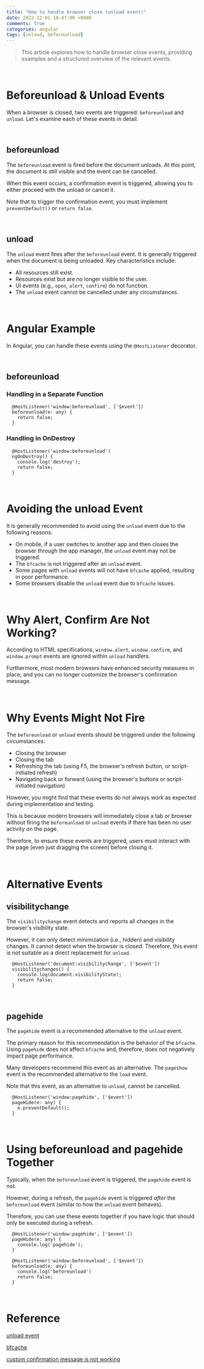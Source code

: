 ```yaml
---
title: "How to handle browser close (unload event)"
date: 2022-12-01 10:47:00 +0900
comments: true
categories: angular
tags: [unload, beforeunload]
---
```


> This article explores how to handle browser close events, providing examples and a structured overview of the relevant events.
> 

<br/>

# Beforeunload & Unload Events

When a browser is closed, two events are triggered: `beforeunload` and `unload`. Let's examine each of these events in detail.

<br/>

## beforeunload

The `beforeunload` event is fired before the document unloads. At this point, the document is still visible and the event can be cancelled.

When this event occurs, a confirmation event is triggered, allowing you to either proceed with the unload or cancel it.

Note that to trigger the confirmation event, you must implement `preventDefault()` or `return false`.

<br/>

## unload

The `unload` event fires after the `beforeunload` event. It is generally triggered when the document is being unloaded. Key characteristics include:

- All resources still exist.
- Resources exist but are no longer visible to the user.
- UI events (e.g., `open`, `alert`, `confirm`) do not function.
- The `unload` event cannot be cancelled under any circumstances.

<br/>

# Angular Example

In Angular, you can handle these events using the `@HostListener` decorator.

<br/>

## beforeunload

### Handling in a Separate Function

```tsx
  @HostListener('window:beforeunload', ['$event'])
  beforeunload(e: any) {
    return false;
  }
```

### Handling in OnDestroy

```tsx
  @HostListener('window:beforeunload')
  ngOnDestroy() {
    console.log('destroy');
    return false;
  }
```

<br/>

# Avoiding the unload Event

It is generally recommended to avoid using the `unload` event due to the following reasons:

- On mobile, if a user switches to another app and then closes the browser through the app manager, the `unload` event may not be triggered.
- The `bfcache` is not triggered after an `unload` event.
- Some pages with `unload` events will not have `bfcache` applied, resulting in poor performance.
- Some browsers disable the `unload` event due to `bfcache` issues.

<br/>

# Why Alert, Confirm Are Not Working?

According to HTML specifications, `window.alert`, `window.confirm`, and `window.prompt` events are ignored within `unload` handlers.

Furthermore, most modern browsers have enhanced security measures in place, and you can no longer customize the browser's confirmation message.

<br/>

# Why Events Might Not Fire

The `beforeunload` or `unload` events should be triggered under the following circumstances:

- Closing the browser
- Closing the tab
- Refreshing the tab (using F5, the browser's refresh button, or script-initiated refresh)
- Navigating back or forward (using the browser's buttons or script-initiated navigation)

However, you might find that these events do not always work as expected during implementation and testing.

This is because modern browsers will immediately close a tab or browser without firing the `beforeunload` or `unload` events if there has been no user activity on the page.

Therefore, to ensure these events are triggered, users must interact with the page (even just dragging the screen) before closing it.

<br/>

# Alternative Events

## visibilitychange

The `visibilitychange` event detects and reports all changes in the browser's visibility state.

However, it can only detect minimization (i.e., hidden) and visibility changes. It cannot detect when the browser is closed. Therefore, this event is not suitable as a direct replacement for `unload`.

```tsx
  @HostListener('document:visibilitychange', ['$event'])
  visibilitychanges() {
    console.log(document.visibilityState);
    return false;
  }
```

<br/>

## pagehide

The `pagehide` event is a recommended alternative to the `unload` event.

The primary reason for this recommendation is the behavior of the `bfcache`. Using `pagehide` does not affect `bfcache` and, therefore, does not negatively impact page performance.

Many developers recommend this event as an alternative. The `pageshow` event is the recommended alternative to the `load` event.

Note that this event, as an alternative to `unload`, cannot be cancelled.

```tsx
  @HostListener('window:pagehide', ['$event'])
  pageHide(e: any) {
    e.preventDefault();
  }
```

<br/>

# Using beforeunload and pagehide Together

Typically, when the `beforeunload` event is triggered, the `pagehide` event is not.

However, during a refresh, the `pagehide` event is triggered *after* the `beforeunload` event (similar to how the `unload` event behaves).

Therefore, you can use these events together if you have logic that should only be executed during a refresh.

```tsx
  @HostListener('window:pagehide', ['$event'])
  pageHide(e: any) {
    console.log('pagehide');
  }

  @HostListener('window:beforeunload', ['$event'])
  beforeunload(e: any) {
    console.log('beforeunload')
    return false;
  }
```

<br/>

# Reference

[unload event](https://developer.mozilla.org/en-US/docs/Web/API/Window/unload_event)

[bfcache](https://web.dev/bfcache/#only-add-beforeunload-listeners-conditionally)

[custom confirmation message is not working](https://stackoverflow.com/questions/38879742/is-it-possible-to-display-a-custom-message-in-the-beforeunload-popup)